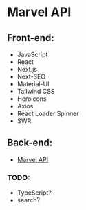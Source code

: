 # Marvel API

## Front-end:

- JavaScript
- React
- Next.js
- Next-SEO
- Material-UI
- Tailwind CSS
- Heroicons
- Axios
- React Loader Spinner
- SWR

## Back-end:

- [Marvel API](https://developer.marvel.com)

### TODO:

- TypeScript?
- search?
